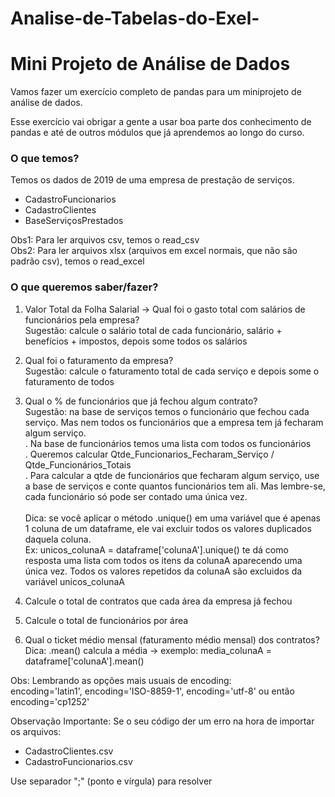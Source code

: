 # Analise-de-Tabelas-do-Exel-

# Mini Projeto de Análise de Dados

Vamos fazer um exercício completo de pandas para um miniprojeto de análise de dados.

Esse exercício vai obrigar a gente a usar boa parte dos conhecimento de pandas e até de outros módulos que já aprendemos ao longo do curso.

### O que temos?

Temos os dados de 2019 de uma empresa de prestação de serviços. 

- CadastroFuncionarios
- CadastroClientes
- BaseServiçosPrestados

Obs1: Para ler arquivos csv, temos o read_csv<br>
Obs2: Para ler arquivos xlsx (arquivos em excel normais, que não são padrão csv), temos o read_excel

### O que queremos saber/fazer?

1. Valor Total da Folha Salarial -> Qual foi o gasto total com salários de funcionários pela empresa? <br>
    Sugestão: calcule o salário total de cada funcionário, salário + benefícios + impostos, depois some todos os salários
    
    
2. Qual foi o faturamento da empresa?<br>
    Sugestão: calcule o faturamento total de cada serviço e depois some o faturamento de todos
    
    
3. Qual o % de funcionários que já fechou algum contrato?<br>
    Sugestão: na base de serviços temos o funcionário que fechou cada serviço. Mas nem todos os funcionários que a empresa tem já fecharam algum serviço.<br>
    . Na base de funcionários temos uma lista com todos os funcionários<br>
    . Queremos calcular Qtde_Funcionarios_Fecharam_Serviço / Qtde_Funcionários_Totais<br>
    . Para calcular a qtde de funcionários que fecharam algum serviço, use a base de serviços e conte quantos funcionários tem ali. Mas lembre-se, cada funcionário só pode ser contado uma única vez.<br><br>
    Dica: se você aplicar o método .unique() em uma variável que é apenas 1 coluna de um dataframe, ele vai excluir todos os valores duplicados daquela coluna.<br>
    Ex: unicos_colunaA = dataframe['colunaA'].unique() te dá como resposta uma lista com todos os itens da colunaA aparecendo uma única vez. Todos os valores repetidos da colunaA são excluidos da variável unicos_colunaA 
    
    
4. Calcule o total de contratos que cada área da empresa já fechou


5. Calcule o total de funcionários por área


6. Qual o ticket médio mensal (faturamento médio mensal) dos contratos?<br>
    Dica: .mean() calcula a média -> exemplo: media_colunaA = dataframe['colunaA'].mean()

Obs: Lembrando as opções mais usuais de encoding:<br>
encoding='latin1', encoding='ISO-8859-1', encoding='utf-8' ou então encoding='cp1252'

Observação Importante: Se o seu código der um erro na hora de importar os arquivos:<br>
- CadastroClientes.csv
- CadastroFuncionarios.csv

Use separador ";" (ponto e vírgula) para resolver